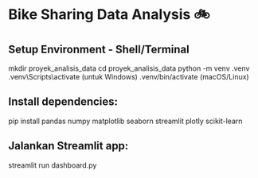 # Bike Sharing Data Analysis 🚲

## Setup Environment - Shell/Terminal
mkdir proyek_analisis_data
cd proyek_analisis_data
python -m venv .venv
.venv\Scripts\activate (untuk Windows) .venv/bin/activate (macOS/Linux)

## Install dependencies:
pip install pandas numpy matplotlib seaborn streamlit plotly scikit-learn

## Jalankan Streamlit app:
streamlit run dashboard.py
